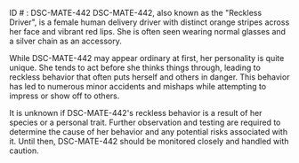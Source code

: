 ID # : DSC-MATE-442
DSC-MATE-442, also known as the "Reckless Driver", is a female human delivery driver with distinct orange stripes across her face and vibrant red lips. She is often seen wearing normal glasses and a silver chain as an accessory.

While DSC-MATE-442 may appear ordinary at first, her personality is quite unique. She tends to act before she thinks things through, leading to reckless behavior that often puts herself and others in danger. This behavior has led to numerous minor accidents and mishaps while attempting to impress or show off to others.

It is unknown if DSC-MATE-442's reckless behavior is a result of her species or a personal trait. Further observation and testing are required to determine the cause of her behavior and any potential risks associated with it. Until then, DSC-MATE-442 should be monitored closely and handled with caution.